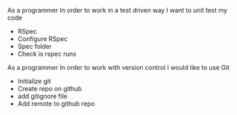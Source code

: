 As a programmer
In order to work in a test driven way
I want to unit test my code

- RSpec
- Configure RSpec
- Spec folder
- Check is rspec runs

As a programmer
In order to work with version control
I would like to use Git

- Initialize git
- Create repo on github
- add gitignore file
- Add remote to github repo
